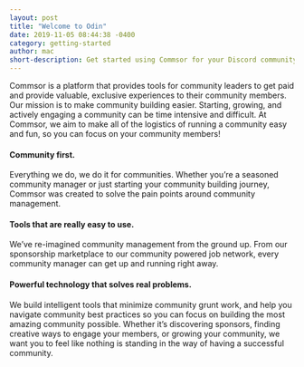 ```yaml
---
layout: post
title: "Welcome to Odin"
date: 2019-11-05 08:44:38 -0400
category: getting-started
author: mac
short-description: Get started using Commsor for your Discord community
---
```


Commsor is a platform that provides tools for community leaders to get paid and provide valuable, exclusive experiences to their community members.
Our mission is to make community building easier. Starting, growing, and actively engaging a community can be time intensive and difficult. At Commsor, we aim to make all of the logistics of running a community easy and fun, so you can focus on your community members!
 
#### Community first.

Everything we do, we do it for communities. Whether you’re a seasoned community manager or just starting your community building journey, Commsor was created to solve the pain points around community management.

#### Tools that are really easy to use.

We’ve re-imagined community management from the ground up. From our sponsorship marketplace to our community powered job network, every community manager can get up and running right away.

#### Powerful technology that solves real problems.

We build intelligent tools that minimize community grunt work, and help you navigate community best practices so you can focus on building the most amazing community possible. Whether it’s discovering sponsors, finding creative ways to engage your members, or growing your community, we want you to feel like nothing is standing in the way of having a successful community.


